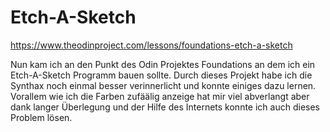 # Etch-A-Sketch
https://www.theodinproject.com/lessons/foundations-etch-a-sketch

Nun kam ich an den Punkt des Odin Projektes Foundations an dem ich ein Etch-A-Sketch Programm bauen sollte.
Durch dieses Projekt habe ich die Synthax noch einmal besser verinnerlicht und konnte einiges dazu lernen.
Vorallem wie ich die Farben zufäälig anzeige hat mir viel abverlangt aber dank langer Überlegung und der Hilfe des Internets konnte ich auch dieses Problem lösen.

